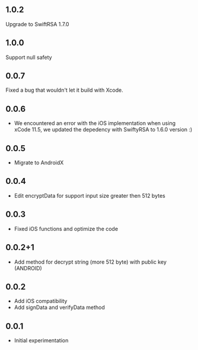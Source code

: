## 1.0.2
Upgrade to SwiftRSA 1.7.0

## 1.0.0
Support null safety
## 0.0.7
Fixed a bug that wouldn't let it build with Xcode.

## 0.0.6
* We encountered an error with the iOS implementation when using xCode 11.5, we updated
the depedency with SwiftyRSA to 1.6.0 version :)

## 0.0.5

* Migrate to AndroidX

## 0.0.4

* Edit encryptData for support input size greater then 512 bytes

## 0.0.3

* Fixed iOS functions and optimize the code

## 0.0.2+1

* Add method for decrypt string (more 512 byte) with public key (ANDROID)

## 0.0.2

* Add iOS compatibility
* Add signData and verifyData method

## 0.0.1

* Initial experimentation